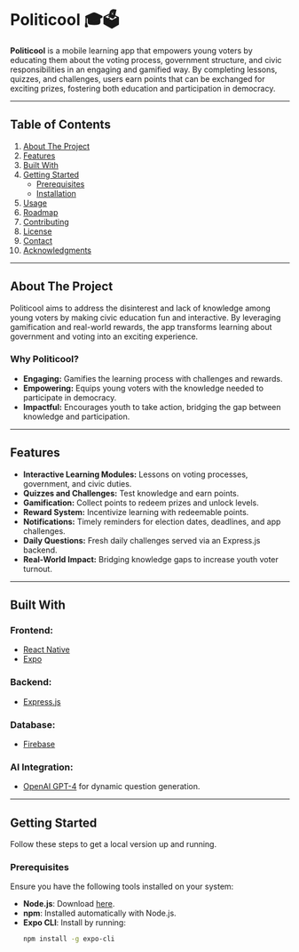 # **Politicool** 🎓🗳️

**Politicool** is a mobile learning app that empowers young voters by educating them about the voting process, government structure, and civic responsibilities in an engaging and gamified way. By completing lessons, quizzes, and challenges, users earn points that can be exchanged for exciting prizes, fostering both education and participation in democracy.

---

## Table of Contents

1. [About The Project](#about-the-project)
2. [Features](#features)
3. [Built With](#built-with)
4. [Getting Started](#getting-started)
   - [Prerequisites](#prerequisites)
   - [Installation](#installation)
5. [Usage](#usage)
6. [Roadmap](#roadmap)
7. [Contributing](#contributing)
8. [License](#license)
9. [Contact](#contact)
10. [Acknowledgments](#acknowledgments)

---

## About The Project

Politicool aims to address the disinterest and lack of knowledge among young voters by making civic education fun and interactive. By leveraging gamification and real-world rewards, the app transforms learning about government and voting into an exciting experience.

### Why Politicool?
- **Engaging:** Gamifies the learning process with challenges and rewards.
- **Empowering:** Equips young voters with the knowledge needed to participate in democracy.
- **Impactful:** Encourages youth to take action, bridging the gap between knowledge and participation.

---

## Features

- **Interactive Learning Modules:** Lessons on voting processes, government, and civic duties.
- **Quizzes and Challenges:** Test knowledge and earn points.
- **Gamification:** Collect points to redeem prizes and unlock levels.
- **Reward System:** Incentivize learning with redeemable points.
- **Notifications:** Timely reminders for election dates, deadlines, and app challenges.
- **Daily Questions:** Fresh daily challenges served via an Express.js backend.
- **Real-World Impact:** Bridging knowledge gaps to increase youth voter turnout.

---

## Built With

### **Frontend:**
- [React Native](https://reactnative.dev/)
- [Expo](https://expo.dev/)

### **Backend:**
- [Express.js](https://expressjs.com/)

### **Database:**
- [Firebase](https://firebase.google.com/)

### **AI Integration:**
- [OpenAI GPT-4](https://openai.com/) for dynamic question generation.

---

## Getting Started

Follow these steps to get a local version up and running.

### Prerequisites

Ensure you have the following tools installed on your system:
- **Node.js**: Download [here](https://nodejs.org/).
- **npm**: Installed automatically with Node.js.
- **Expo CLI**: Install by running:
  ```sh
  npm install -g expo-cli

